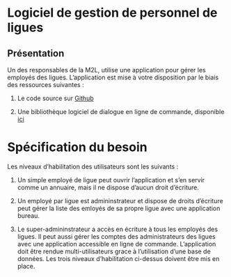 # Logiciel de gestion de personnel de ligues


## Présentation

Un des responsables de la M2L, utilise une application pour gérer les employés des ligues. L’application est mise à votre disposition par le biais des ressources suivantes :

1) Le code source sur  [Github](https://github.com/oussamadabachil/personnel/tree/master/Personnel)


2) Une bibliothèque logiciel de dialogue en ligne de commande, disponible [ici](https://github.com/alexandreMesle/CommandLine)

# Spécification du besoin

Les niveaux d’habilitation des utilisateurs sont les suivants :

1) Un simple employé de ligue peut ouvrir l’application et s’en servir comme un annuaire, mais il ne dispose d’aucun droit d’écriture.

2) Un employé par ligue est admininstrateur et dispose de droits d’écriture peut gérer la liste des emloyés de sa propre ligue avec une application bureau.

3) Le super-admininstrateur a accès en écriture à tous les employés des ligues. Il peut aussi gérer les comptes des administrateurs des ligues avec une application accessible en ligne de commande. L’application doit être rendue multi-utilisateurs grace à l’utilisation d’une base de données. Les trois niveaux d’habilitation ci-dessus doivent être mis en place.
